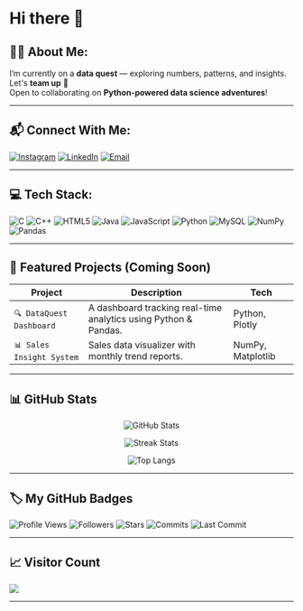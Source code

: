 # Hi there 👋

## 🙋‍♀️ About Me:
I’m currently on a **data quest** — exploring numbers, patterns, and insights.  
Let's **team up** 🤝  
Open to collaborating on **Python-powered data science adventures**!

---

## 📬 Connect With Me:

[![Instagram](https://img.shields.io/badge/Instagram-%23E4405F.svg?style=for-the-badge&logo=Instagram&logoColor=white)](https://instagram.com/rupal.0912)
[![LinkedIn](https://img.shields.io/badge/LinkedIn-%230077B5.svg?style=for-the-badge&logo=linkedin&logoColor=white)](https://www.linkedin.com/in/rupal0912)
[![Email](https://img.shields.io/badge/Email-D14836?style=for-the-badge&logo=gmail&logoColor=white)](mailto:rupaltripathi464@gmail.com)

---

## 💻 Tech Stack:

![C](https://img.shields.io/badge/C-00599C?style=for-the-badge&logo=c&logoColor=white)
![C++](https://img.shields.io/badge/C++-00599C?style=for-the-badge&logo=c%2B%2B&logoColor=white)
![HTML5](https://img.shields.io/badge/HTML5-E34F26?style=for-the-badge&logo=html5&logoColor=white)
![Java](https://img.shields.io/badge/Java-ED8B00?style=for-the-badge&logo=openjdk&logoColor=white)
![JavaScript](https://img.shields.io/badge/JavaScript-323330?style=for-the-badge&logo=javascript&logoColor=F7DF1E)
![Python](https://img.shields.io/badge/Python-3670A0?style=for-the-badge&logo=python&logoColor=ffdd54)
![MySQL](https://img.shields.io/badge/MySQL-4479A1?style=for-the-badge&logo=mysql&logoColor=white)
![NumPy](https://img.shields.io/badge/NumPy-013243?style=for-the-badge&logo=numpy&logoColor=white)
![Pandas](https://img.shields.io/badge/Pandas-150458?style=for-the-badge&logo=pandas&logoColor=white)

---

## 🚀 Featured Projects (Coming Soon)

| Project | Description | Tech |
|--------|-------------|------|
| `🔍 DataQuest Dashboard` | A dashboard tracking real-time analytics using Python & Pandas. | Python, Plotly |
| `📊 Sales Insight System` | Sales data visualizer with monthly trend reports. | NumPy, Matplotlib |

---

## 📊 GitHub Stats

<div align="center">

![GitHub Stats](https://github-readme-stats.vercel.app/api?username=Rupal0912&theme=radical&hide_border=false&include_all_commits=true&count_private=true)

![Streak Stats](https://streak-stats.demolab.com?user=Rupal0912&theme=radical&hide_border=false)

![Top Langs](https://github-readme-stats.vercel.app/api/top-langs/?username=Rupal0912&layout=compact&theme=radical&hide_border=false)

</div>

---

## 🏷️ My GitHub Badges

![Profile Views](https://komarev.com/ghpvc/?username=Rupal0912&style=flat-square&color=blueviolet)
![Followers](https://img.shields.io/github/followers/Rupal0912?label=Followers&style=social)
![Stars](https://img.shields.io/github/stars/Rupal0912?affiliations=OWNER&style=social)
![Commits](https://img.shields.io/github/commit-activity/m/Rupal0912/Rupal0912?label=Repo%20Activity)
![Last Commit](https://img.shields.io/github/last-commit/Rupal0912/Rupal0912?style=flat-square)

---

## 📈 Visitor Count

[![](https://visitcount.itsvg.in/api?id=Rupal0912&icon=0&color=2)](https://visitcount.itsvg.in)

---

<!-- Proudly created with GPRM ( https://gprm.itsvg.in ) -->

<!-- Proudly created with GPRM ( https://gprm.itsvg.in ) -->
<!--
**Rupal0912/Rupal0912** is a ✨ _special_ ✨ repository because its `README.md` (this file) appears on your GitHub profile.

Here are some ideas to get you started:

- 🔭 I’m currently working on ...
- 🌱 I’m currently learning ...
- 👯 I’m looking to collaborate on ...
- 🤔 I’m looking for help with ...
- 💬 Ask me about ...
- 📫 How to reach me: ...
- 😄 Pronouns: ...
- ⚡ Fun fact: ...
-->
